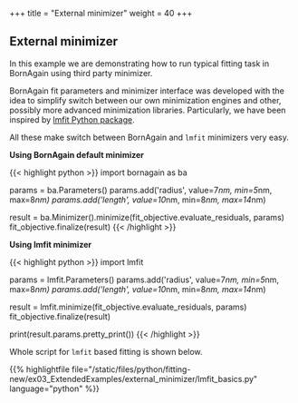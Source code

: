 +++
title = "External minimizer"
weight = 40
+++

## External minimizer

In this example we are demonstrating how to run typical fitting task in BornAgain using third party minimizer.

BornAgain fit parameters and minimizer interface was developed with the idea to simplify switch between
our own minimization engines and other, possibly more advanced minimization libraries.
Particularly, we have been inspired by [lmfit Python package](https://lmfit.github.io/lmfit-py/).

All these make switch between BornAgain and `lmfit` minimizers very easy.

**Using BornAgain default minimizer**

{{< highlight python >}}
import bornagain as ba

params = ba.Parameters()
params.add('radius', value=7*nm, min=5*nm, max=8*nm)
params.add('length', value=10*nm, min=8*nm, max=14*nm)

result = ba.Minimizer().minimize(fit_objective.evaluate_residuals, params)
fit_objective.finalize(result)
{{< /highlight >}}

**Using lmfit minimizer**

{{< highlight python >}}
import lmfit

params = lmfit.Parameters()
params.add('radius', value=7*nm, min=5*nm, max=8*nm)
params.add('length', value=10*nm, min=8*nm, max=14*nm)

result = lmfit.minimize(fit_objective.evaluate_residuals, params)
fit_objective.finalize(result)

print(result.params.pretty_print())
{{< /highlight >}}

Whole script for `lmfit` based fitting is shown below.

{{% highlightfile file="/static/files/python/fitting-new/ex03_ExtendedExamples/external_minimizer/lmfit_basics.py" language="python" %}}
